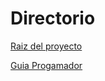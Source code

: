 # Directorio

[Raiz del proyecto](/docs/RaizProyecto.md)

[Guia Progamador](/docs/GuiaProgramador.md)
